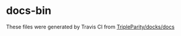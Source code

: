 # docs-bin

These files were generated by Travis CI from [TripleParity/docks/docs](https://github.com/TripleParity/docks/tree/docs/docs)
